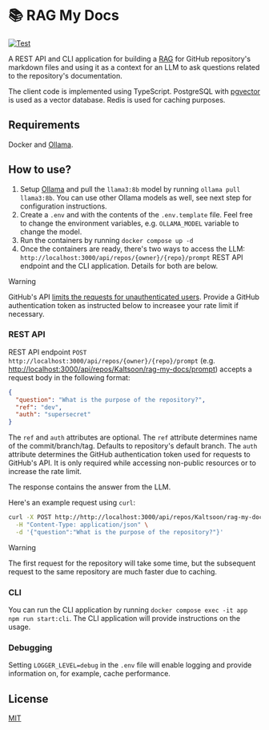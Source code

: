 # 📚 RAG My Docs

[![Test](https://github.com/Kaltsoon/rag-my-docs/actions/workflows/test.yml/badge.svg)](https://github.com/Kaltsoon/rag-my-docs/actions/workflows/test.yml)

A REST API and CLI application for building a [RAG](https://blogs.nvidia.com/blog/what-is-retrieval-augmented-generation/) for GitHub repository's markdown files and using it as a context for an LLM to ask questions related to the repository's documentation.

The client code is implemented using TypeScript. PostgreSQL with [pgvector](https://github.com/pgvector/pgvector) is used as a vector database. Redis is used for caching purposes.

## Requirements

Docker and [Ollama](https://ollama.com/).

## How to use?

1. Setup [Ollama](https://ollama.com/) and pull the `llama3:8b` model by running `ollama pull llama3:8b`. You can use other Ollama models as well, see next step for configuration instructions.
2. Create a `.env` and with the contents of the `.env.template` file. Feel free to change the environment variables, e.g. `OLLAMA_MODEL` variable to change the model.
3. Run the containers by running `docker compose up -d`
4. Once the containers are ready, there's two ways to access the LLM: `http://localhost:3000/api/repos/{owner}/{repo}/prompt` REST API endpoint and the CLI application. Details for both are below.

> [!WARNING]  
> GitHub's API [limits the requests for unauthenticated users](https://docs.github.com/en/rest/using-the-rest-api/rate-limits-for-the-rest-api?apiVersion=2022-11-28). Provide a GitHub authentication token as instructed below to increasee your rate limit if necessary.

### REST API

REST API endpoint `POST http://localhost:3000/api/repos/{owner}/{repo}/prompt` (e.g. <http://localhost:3000/api/repos/Kaltsoon/rag-my-docs/prompt>) accepts a request body in the following format:

```json
{
  "question": "What is the purpose of the repository?",
  "ref": "dev",
  "auth": "supersecret"
}
```

The `ref` and `auth` attributes are optional. The `ref` attribute determines name of the commit/branch/tag. Defaults to repository's default branch. The `auth` attribute determines the GitHub authentication token used for requests to GitHub's API. It is only required while accessing non-public resources or to increase the rate limit.

The response contains the answer from the LLM.

Here's an example request using `curl`:

```bash
curl -X POST http://http://localhost:3000/api/repos/Kaltsoon/rag-my-docs/prompt \
  -H "Content-Type: application/json" \
  -d '{"question":"What is the purpose of the repository?"}'
```


> [!WARNING]  
> The first request for the repository will take some time, but the subsequent request to the same repository are much faster due to caching.

### CLI

You can run the CLI application by running `docker compose exec -it app npm run start:cli`. The CLI application will provide instructions on the usage.

### Debugging

Setting `LOGGER_LEVEL=debug` in the `.env` file will enable logging and provide information on, for example, cache performance.

## License

[MIT](./LICENSE)
